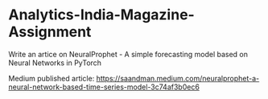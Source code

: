 # Analytics-India-Magazine-Assignment
Write an artice on NeuralProphet - A simple forecasting model based on Neural Networks in PyTorch

Medium published article: https://saandman.medium.com/neuralprophet-a-neural-network-based-time-series-model-3c74af3b0ec6
